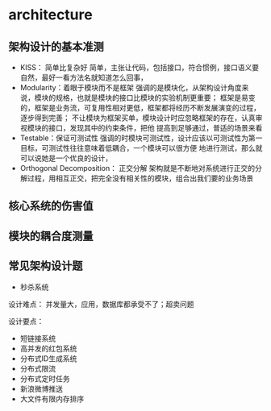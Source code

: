 # architecture

## 架构设计的基本准测
* KISS： 简单比复杂好
简单，主张让代码，包括接口，符合惯例，接口语义要自然，最好一看方法名就知道怎么回事，
* Modularity：着眼于模块而不是框架
强调的是模块化，从架构设计角度来说，模块的规格，也就是模块的接口比模块的实验机制更重要；
框架是易变的，框架是业务流，可复用性相对更低，框架都将经历不断发展演变的过程，逐步得到完善；
不让模块为框架买单，模块设计时应忽略框架的存在，认真审视模块的接口，发现其中的约束条件，把他
提高到足够通过，普适的场景来看
* Testable：保证可测试性
强调的时模块可测试性，设计应该以可测试性为第一目标，可测试性往往意味着低耦合，一个模块可以很方便
地进行测试，那么就可以说她是一个优良的设计，
* Orthogonal Decomposition： 正交分解
架构就是不断地对系统进行正交的分解过程，用相互正交，把完全没有相关性的模块，组合出我们要的业务场景

## 核心系统的伤害值

## 模块的耦合度测量


## 常见架构设计题
* 秒杀系统

设计难点：
  并发量大，应用，数据库都承受不了；超卖问题
  
设计要点：
  
* 短链接系统
* 高并发的红包系统
* 分布式ID生成系统
* 分布式限流
* 分布式定时任务
* 新浪微博推送
* 大文件有限内存排序
